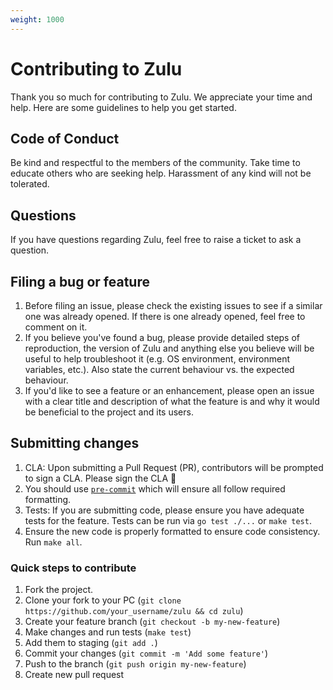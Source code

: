 ```yaml
---
weight: 1000
---
```


# Contributing to Zulu

Thank you so much for contributing to Zulu. We appreciate your time and help.
Here are some guidelines to help you get started.

## Code of Conduct

Be kind and respectful to the members of the community. Take time to educate
others who are seeking help. Harassment of any kind will not be tolerated.

## Questions

If you have questions regarding Zulu, feel free to raise a ticket to ask a
question.

## Filing a bug or feature

1. Before filing an issue, please check the existing issues to see if a
   similar one was already opened. If there is one already opened, feel free
   to comment on it.
2. If you believe you've found a bug, please provide detailed steps of
   reproduction, the version of Zulu and anything else you believe will be
   useful to help troubleshoot it (e.g. OS environment, environment variables,
   etc.). Also state the current behaviour vs. the expected behaviour.
3. If you'd like to see a feature or an enhancement, please open an issue with
   a clear title and description of what the feature is and why it would be
   beneficial to the project and its users.

## Submitting changes

1. CLA: Upon submitting a Pull Request (PR), contributors will be prompted to
   sign a CLA. Please sign the CLA :slightly_smiling_face:
2. You should use [`pre-commit`](https://pre-commit.com) which will ensure all
   follow required formatting.
3. Tests: If you are submitting code, please ensure you have adequate tests
   for the feature. Tests can be run via `go test ./...` or `make test`.
4. Ensure the new code is properly formatted to ensure code consistency.
   Run `make all`.

### Quick steps to contribute

1. Fork the project.
2. Clone your fork to your PC (`git clone https://github.com/your_username/zulu && cd zulu`)
3. Create your feature branch (`git checkout -b my-new-feature`)
4. Make changes and run tests (`make test`)
5. Add them to staging (`git add .`)
6. Commit your changes (`git commit -m 'Add some feature'`)
7. Push to the branch (`git push origin my-new-feature`)
8. Create new pull request
